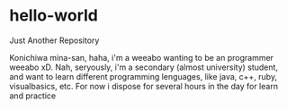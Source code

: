 # hello-world
Just Another Repository

Konichiwa mina-san, haha, i'm a weeabo wanting to be an programmer weeabo xD. Nah, seryously, i'm a secondary (almost university) student, and want to learn different programming lenguages, like java, c++, ruby, visualbasics, etc. For now i dispose for several hours in the day for learn and practice
